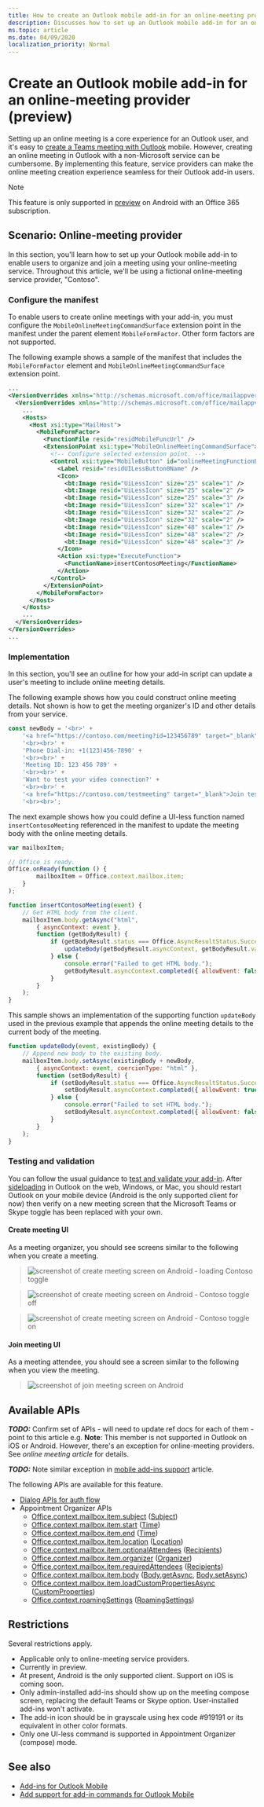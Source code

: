 ```yaml
---
title: How to create an Outlook mobile add-in for an online-meeting provider (preview)
description: Discusses how to set up an Outlook mobile add-in for an online-meeting service provider.
ms.topic: article
ms.date: 04/09/2020
localization_priority: Normal
---
```


# Create an Outlook mobile add-in for an online-meeting provider (preview)

Setting up an online meeting is a core experience for an Outlook user, and it's easy to [create a Teams meeting with Outlook](/microsoftteams/teams-add-in-for-outlook) mobile. However, creating an online meeting in Outlook with a non-Microsoft service can be cumbersome. By implementing this feature, service providers can make the online meeting creation experience seamless for their Outlook add-in users.

> [!NOTE]
> This feature is only supported in [preview](../reference/objectmodel/preview-requirement-set/outlook-requirement-set-preview.md) on Android with an Office 365 subscription.

## Scenario: Online-meeting provider

In this section, you'll learn how to set up your Outlook mobile add-in to enable users to organize and join a meeting using your online-meeting service. Throughout this article, we'll be using a fictional online-meeting service provider, "Contoso".

### Configure the manifest

To enable users to create online meetings with your add-in, you must configure the `MobileOnlineMeetingCommandSurface` extension point in the manifest under the parent element `MobileFormFactor`. Other form factors are not supported.

The following example shows a sample of the manifest that includes the `MobileFormFactor` element and `MobileOnlineMeetingCommandSurface` extension point.

```xml
...
<VersionOverrides xmlns="http://schemas.microsoft.com/office/mailappversionoverrides" xsi:type="VersionOverridesV1_0">
  <VersionOverrides xmlns="http://schemas.microsoft.com/office/mailappversionoverrides/1.1" xsi:type="VersionOverridesV1_1">
    ...
    <Hosts>
      <Host xsi:type="MailHost">
        <MobileFormFactor>
          <FunctionFile resid="residMobileFuncUrl" />
          <ExtensionPoint xsi:type="MobileOnlineMeetingCommandSurface">
            <!-- Configure selected extension point. -->
            <Control xsi:type="MobileButton" id="onlineMeetingFunctionButton">
              <Label resid="residUILessButton0Name" />
              <Icon>
                <bt:Image resid="UiLessIcon" size="25" scale="1" />
                <bt:Image resid="UiLessIcon" size="25" scale="2" />
                <bt:Image resid="UiLessIcon" size="25" scale="3" />
                <bt:Image resid="UiLessIcon" size="32" scale="1" />
                <bt:Image resid="UiLessIcon" size="32" scale="2" />
                <bt:Image resid="UiLessIcon" size="32" scale="2" />
                <bt:Image resid="UiLessIcon" size="48" scale="1" />
                <bt:Image resid="UiLessIcon" size="48" scale="2" />
                <bt:Image resid="UiLessIcon" size="48" scale="3" />
              </Icon>
              <Action xsi:type="ExecuteFunction">
                <FunctionName>insertContosoMeeting</FunctionName>
              </Action>
            </Control>
          </ExtensionPoint>
        </MobileFormFactor>
      </Host>
    </Hosts>
    ...
  </VersionOverrides>
</VersionOverrides>
...
```

### Implementation

In this section, you'll see an outline for how your add-in script can update a user's meeting to include online meeting details.

The following example shows how you could construct online meeting details. Not shown is how to get the meeting organizer's ID and other details from your service.

```js
const newBody = '<br>' +
    '<a href="https://contoso.com/meeting?id=123456789" target="_blank">Join Contoso meeting</a>' +
    '<br><br>' +
    'Phone Dial-in: +1(123)456-7890' +
    '<br><br>' +
    'Meeting ID: 123 456 789' +
    '<br><br>' +
    'Want to test your video connection?' +
    '<br><br>' +
    '<a href="https://contoso.com/testmeeting" target="_blank">Join test meeting</a>' +
    '<br><br>';
```

The next example shows how you could define a UI-less function named `insertContosoMeeting` referenced in the manifest to update the meeting body with the online meeting details.

```js
var mailboxItem;

// Office is ready.
Office.onReady(function () {
        mailboxItem = Office.context.mailbox.item;
    }
);

function insertContosoMeeting(event) {
    // Get HTML body from the client.
    mailboxItem.body.getAsync("html",
        { asyncContext: event },
        function (getBodyResult) {
            if (getBodyResult.status === Office.AsyncResultStatus.Succeeded) {
                updateBody(getBodyResult.asyncContext, getBodyResult.value);
            } else {
                console.error("Failed to get HTML body.");
                getBodyResult.asyncContext.completed({ allowEvent: false });
            }
        }
    );
}
```

This sample shows an implementation of the supporting function `updateBody` used in the previous example that appends the online meeting details to the current body of the meeting.

```js
function updateBody(event, existingBody) {
    // Append new body to the existing body.
    mailboxItem.body.setAsync(existingBody + newBody,
        { asyncContext: event, coercionType: "html" },
        function (setBodyResult) {
            if (setBodyResult.status === Office.AsyncResultStatus.Succeeded) {
                setBodyResult.asyncContext.completed({ allowEvent: true });
            } else {
                console.error("Failed to set HTML body.");
                setBodyResult.asyncContext.completed({ allowEvent: false });
            }
        }
    );
}
```

### Testing and validation

You can follow the usual guidance to [test and validate your add-in](testing-and-tips.md). After [sideloading](sideload-outlook-add-ins-for-testing.md) in Outlook on the web, Windows, or Mac, you should restart Outlook on your mobile device (Android is the only supported client for now) then verify on a new meeting screen that the Microsoft Teams or Skype toggle has been replaced with your own.

#### Create meeting UI

As a meeting organizer, you should see screens similar to the following when you create a meeting.

> ![screenshot of create meeting screen on Android - loading Contoso toggle](../images/outlook-android-create-online-meeting-load.png)

> ![screenshot of create meeting screen on Android - Contoso toggle off](../images/outlook-android-create-online-meeting-off.png)

> ![screenshot of create meeting screen on Android - Contoso toggle on](../images/outlook-android-create-online-meeting-on.png)

#### Join meeting UI

As a meeting attendee, you should see a screen similar to the following when you view the meeting.

> ![screenshot of join meeting screen on Android](../images/outlook-android-join-online-meeting-view.png)

## Available APIs

***TODO:*** Confirm set of APIs - will need to update ref docs for each of them - point to this article
e.g. **Note**: This member is not supported in Outlook on iOS or Android. However, there's an exception for online-meeting providers. See *online meeting article* for details.

***TODO:*** Note similar exception in [mobile add-ins support](add-mobile-support.md#compose-mode-and-appointments) article.

The following APIs are available for this feature.

- [Dialog APIs for auth flow](../develop/dialog-api-in-office-add-ins.md)
- Appointment Organizer APIs
  - [Office.context.mailbox.item.subject](/javascript/api/outlook/office.appointmentcompose?view=outlook-js-preview#subject) ([Subject](/javascript/api/outlook/office.subject?view=outlook-js-preview))
  - [Office.context.mailbox.item.start](/javascript/api/outlook/office.appointmentcompose?view=outlook-js-preview#start) ([Time](/javascript/api/outlook/office.time?view=outlook-js-preview))
  - [Office.context.mailbox.item.end](/javascript/api/outlook/office.appointmentcompose?view=outlook-js-preview#end) ([Time](/javascript/api/outlook/office.time?view=outlook-js-preview))
  - [Office.context.mailbox.item.location](/javascript/api/outlook/office.appointmentcompose?view=outlook-js-preview#location) ([Location](/javascript/api/outlook/office.location?view=outlook-js-preview))
  - [Office.context.mailbox.item.optionalAttendees](/javascript/api/outlook/office.appointmentcompose?view=outlook-js-preview#optionalattendees) ([Recipients](/javascript/api/outlook/office.recipients?view=outlook-js-preview))
  - [Office.context.mailbox.item.organizer](/javascript/api/outlook/office.appointmentcompose?view=outlook-js-preview#organizer) ([Organizer](/javascript/api/outlook/office.organizer?view=outlook-js-preview))
  - [Office.context.mailbox.item.requiredAttendees](/javascript/api/outlook/office.appointmentcompose?view=outlook-js-preview#requiredattendees) ([Recipients](/javascript/api/outlook/office.recipients?view=outlook-js-preview))
  - [Office.context.mailbox.item.body](/javascript/api/outlook/office.appointmentcompose?view=outlook-js-preview#body) ([Body.getAsync](/javascript/api/outlook/office.body?view=outlook-js-preview#getasync-coerciontype--options--callback-), [Body.setAsync](/javascript/api/outlook/office.body?view=outlook-js-preview#setasync-data--options--callback-))
  - [Office.context.mailbox.item.loadCustomPropertiesAsync](/javascript/api/outlook/office.appointmentcompose?view=outlook-js-preview#loadcustompropertiesasync-callback--usercontext-) ([CustomProperties](/javascript/api/outlook/office.customproperties?view=outlook-js-preview))
  - [Office.context.roamingSettings](../reference/objectmodel/preview-requirement-set/office.context.md?view=outlook-js-preview#roamingsettings-roamingsettings) ([RoamingSettings](/javascript/api/outlook/office.roamingsettings?view=outlook-js-preview))

## Restrictions

Several restrictions apply.

- Applicable only to online-meeting service providers.
- Currently in preview.
- At present, Android is the only supported client. Support on iOS is coming soon.
- Only admin-installed add-ins should show up on the meeting compose screen, replacing the default Teams or Skype option. User-installed add-ins won't activate.
- The add-in icon should be in grayscale using hex code #919191 or its equivalent in other color formats.
- Only one UI-less command is supported in Appointment Organizer (compose) mode.

## See also

- [Add-ins for Outlook Mobile](outlook-mobile-addins.md)
- [Add support for add-in commands for Outlook Mobile](add-mobile-support.md)